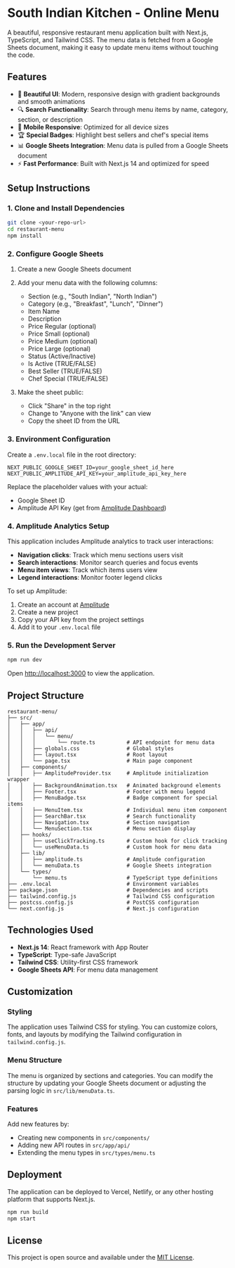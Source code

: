# South Indian Kitchen - Online Menu

A beautiful, responsive restaurant menu application built with Next.js, TypeScript, and Tailwind CSS. The menu data is fetched from a Google Sheets document, making it easy to update menu items without touching the code.

## Features

- 🍛 **Beautiful UI**: Modern, responsive design with gradient backgrounds and smooth animations
- 🔍 **Search Functionality**: Search through menu items by name, category, section, or description
- 📱 **Mobile Responsive**: Optimized for all device sizes
- 🏆 **Special Badges**: Highlight best sellers and chef's special items
- 📊 **Google Sheets Integration**: Menu data is pulled from a Google Sheets document
- ⚡ **Fast Performance**: Built with Next.js 14 and optimized for speed

## Setup Instructions

### 1. Clone and Install Dependencies

```bash
git clone <your-repo-url>
cd restaurant-menu
npm install
```

### 2. Configure Google Sheets

1. Create a new Google Sheets document
2. Add your menu data with the following columns:
   - Section (e.g., "South Indian", "North Indian")
   - Category (e.g., "Breakfast", "Lunch", "Dinner")
   - Item Name
   - Description
   - Price Regular (optional)
   - Price Small (optional)
   - Price Medium (optional)
   - Price Large (optional)
   - Status (Active/Inactive)
   - Is Active (TRUE/FALSE)
   - Best Seller (TRUE/FALSE)
   - Chef Special (TRUE/FALSE)

3. Make the sheet public:
   - Click "Share" in the top right
   - Change to "Anyone with the link" can view
   - Copy the sheet ID from the URL

### 3. Environment Configuration

Create a `.env.local` file in the root directory:

```env
NEXT_PUBLIC_GOOGLE_SHEET_ID=your_google_sheet_id_here
NEXT_PUBLIC_AMPLITUDE_API_KEY=your_amplitude_api_key_here
```

Replace the placeholder values with your actual:
- Google Sheet ID
- Amplitude API Key (get from [Amplitude Dashboard](https://analytics.amplitude.com/))

### 4. Amplitude Analytics Setup

This application includes Amplitude analytics to track user interactions:

- **Navigation clicks**: Track which menu sections users visit
- **Search interactions**: Monitor search queries and focus events
- **Menu item views**: Track which items users view
- **Legend interactions**: Monitor footer legend clicks

To set up Amplitude:
1. Create an account at [Amplitude](https://amplitude.com/)
2. Create a new project
3. Copy your API key from the project settings
4. Add it to your `.env.local` file

### 5. Run the Development Server

```bash
npm run dev
```

Open [http://localhost:3000](http://localhost:3000) to view the application.

## Project Structure

```
restaurant-menu/
├── src/
│   ├── app/
│   │   ├── api/
│   │   │   └── menu/
│   │   │       └── route.ts          # API endpoint for menu data
│   │   ├── globals.css               # Global styles
│   │   ├── layout.tsx                # Root layout
│   │   └── page.tsx                  # Main page component
│   ├── components/
│   │   ├── AmplitudeProvider.tsx     # Amplitude initialization wrapper
│   │   ├── BackgroundAnimation.tsx   # Animated background elements
│   │   ├── Footer.tsx                # Footer with menu legend
│   │   ├── MenuBadge.tsx             # Badge component for special items
│   │   ├── MenuItem.tsx              # Individual menu item component
│   │   ├── SearchBar.tsx             # Search functionality
│   │   ├── Navigation.tsx            # Section navigation
│   │   └── MenuSection.tsx           # Menu section display
│   ├── hooks/
│   │   ├── useClickTracking.ts       # Custom hook for click tracking
│   │   └── useMenuData.ts            # Custom hook for menu data
│   ├── lib/
│   │   ├── amplitude.ts              # Amplitude configuration
│   │   └── menuData.ts               # Google Sheets integration
│   └── types/
│       └── menu.ts                   # TypeScript type definitions
├── .env.local                        # Environment variables
├── package.json                      # Dependencies and scripts
├── tailwind.config.js                # Tailwind CSS configuration
├── postcss.config.js                 # PostCSS configuration
└── next.config.js                    # Next.js configuration
```

## Technologies Used

- **Next.js 14**: React framework with App Router
- **TypeScript**: Type-safe JavaScript
- **Tailwind CSS**: Utility-first CSS framework
- **Google Sheets API**: For menu data management

## Customization

### Styling
The application uses Tailwind CSS for styling. You can customize colors, fonts, and layouts by modifying the Tailwind configuration in `tailwind.config.js`.

### Menu Structure
The menu is organized by sections and categories. You can modify the structure by updating your Google Sheets document or adjusting the parsing logic in `src/lib/menuData.ts`.

### Features
Add new features by:
- Creating new components in `src/components/`
- Adding new API routes in `src/app/api/`
- Extending the menu types in `src/types/menu.ts`

## Deployment

The application can be deployed to Vercel, Netlify, or any other hosting platform that supports Next.js.

```bash
npm run build
npm start
```

## License

This project is open source and available under the [MIT License](LICENSE).
